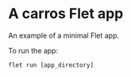 # A carros Flet app

An example of a minimal Flet app.

To run the app:

```
flet run [app_directory]
```